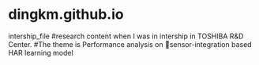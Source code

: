 # dingkm.github.io
intership_file
#research content when I was in intership in TOSHIBA R&D Center.
#The theme is Performance analysis on sensor-integration based HAR learning model　
